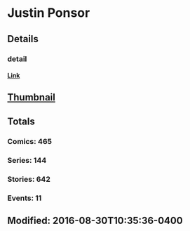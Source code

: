 # Justin  Ponsor 
## Details
### detail
#### [Link](http://marvel.com/comics/creators/360/justin_ponsor?utm_campaign=apiRef&utm_source=225578a89fc76f3d20fbffda5d17a88d)
## [Thumbnail](http://i.annihil.us/u/prod/marvel/i/mg/a/d0/4bb7c88f99f66.jpg)
## Totals
### Comics: 465
### Series: 144
### Stories: 642
### Events: 11
## Modified: 2016-08-30T10:35:36-0400